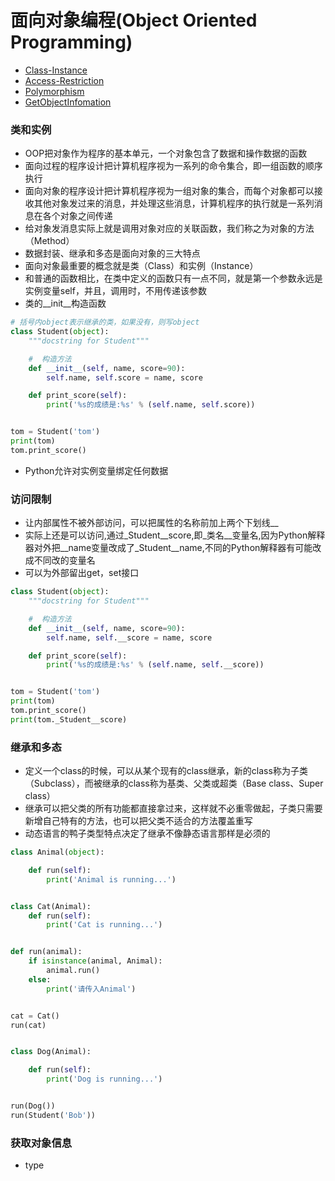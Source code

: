 # 面向对象编程(Object Oriented Programming)

- [Class-Instance](#class-instance)
- [Access-Restriction](#access-restriction)
- [Polymorphism](#polymorphism)
- [GetObjectInfomation](#get-object-infor)
<div id="class-instance"></div>

### 类和实例
- OOP把对象作为程序的基本单元，一个对象包含了数据和操作数据的函数 
- 面向过程的程序设计把计算机程序视为一系列的命令集合，即一组函数的顺序执行
- 面向对象的程序设计把计算机程序视为一组对象的集合，而每个对象都可以接收其他对象发过来的消息，并处理这些消息，计算机程序的执行就是一系列消息在各个对象之间传递
- 给对象发消息实际上就是调用对象对应的关联函数，我们称之为对象的方法（Method）
- 数据封装、继承和多态是面向对象的三大特点
- 面向对象最重要的概念就是类（Class）和实例（Instance）
- 和普通的函数相比，在类中定义的函数只有一点不同，就是第一个参数永远是实例变量self，并且，调用时，不用传递该参数
- 类的__init__构造函数
```python
# 括号内object表示继承的类，如果没有，则写object
class Student(object):
    """docstring for Student"""

    #  构造方法
    def __init__(self, name, score=90):
        self.name, self.score = name, score

    def print_score(self):
        print('%s的成绩是:%s' % (self.name, self.score))


tom = Student('tom')
print(tom)
tom.print_score()
```
- Python允许对实例变量绑定任何数据

<div id="access-restriction"></div>

### 访问限制
- 让内部属性不被外部访问，可以把属性的名称前加上两个下划线__
- 实际上还是可以访问,通过_Student__score,即_类名__变量名,因为Python解释器对外把__name变量改成了_Student__name,不同的Python解释器有可能改成不同改的变量名
- 可以为外部留出get，set接口
```python
class Student(object):
    """docstring for Student"""

    #  构造方法
    def __init__(self, name, score=90):
        self.name, self.__score = name, score

    def print_score(self):
        print('%s的成绩是:%s' % (self.name, self.__score))


tom = Student('tom')
print(tom)
tom.print_score()
print(tom._Student__score)
```

<div id="polymorphism"></div>

### 继承和多态
- 定义一个class的时候，可以从某个现有的class继承，新的class称为子类（Subclass），而被继承的class称为基类、父类或超类（Base class、Super class）
- 继承可以把父类的所有功能都直接拿过来，这样就不必重零做起，子类只需要新增自己特有的方法，也可以把父类不适合的方法覆盖重写
- 动态语言的鸭子类型特点决定了继承不像静态语言那样是必须的
```python
class Animal(object):

    def run(self):
        print('Animal is running...')


class Cat(Animal):
    def run(self):
        print('Cat is running...')


def run(animal):
    if isinstance(animal, Animal):
        animal.run()
    else:
        print('请传入Animal')


cat = Cat()
run(cat)


class Dog(Animal):

    def run(self):
        print('Dog is running...')


run(Dog())
run(Student('Bob'))
```

<div id="get-object-infor"></div>

### 获取对象信息

- type